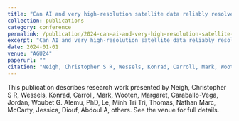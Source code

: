 ```yaml
---
title: "Can AI and very high-resolution satellite data reliably resolve smallholder agriculture at the national scale across the world?"
collection: publications
category: conference
permalink: /publication/2024-can-ai-and-very-high-resolution-satellite-data-reliably-resolve-smallholder-agriculture-at-the-national-scale-across-the-world
excerpt: "Can AI and very high-resolution satellite data reliably resolve smallholder agriculture at the national scale across the world? by Neigh, Christopher S R et al."
date: 2024-01-01
venue: "AGU24"
paperurl: ""
citation: "Neigh, Christopher S R, Wessels, Konrad, Carroll, Mark, Wooten, Margaret, Caraballo-Vega, Jordan, Woubet G. Alemu, PhD, Le, Minh Tri Tri, Thomas, Nathan Marc, McCarty, Jessica, Diouf, Abdoul A, others (2024). "Can AI and very high-resolution satellite data reliably resolve smallholder agriculture at the national scale across the world?." <i>AGU24</i>."
---
```


This publication describes research work presented by Neigh, Christopher S R, Wessels, Konrad, Carroll, Mark, Wooten, Margaret, Caraballo-Vega, Jordan, Woubet G. Alemu, PhD, Le, Minh Tri Tri, Thomas, Nathan Marc, McCarty, Jessica, Diouf, Abdoul A, others. See the venue for full details.

